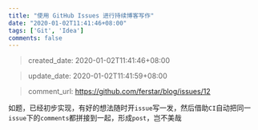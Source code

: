 ```yaml
---
title: "使用 GitHub Issues 进行持续博客写作"
date: "2020-01-02T11:41:46+08:00"
tags: ['Git', 'Idea']
comments: false
---
```


> created_date: 2020-01-02T11:41:46+08:00

> update_date: 2020-01-02T11:41:59+08:00

> comment_url: https://github.com/ferstar/blog/issues/12

如题，已经初步实现，有好的想法随时开`issue`写一发，然后借助`CI`自动把同一`issue`下的`comments`都拼接到一起，形成`post`，岂不美哉

